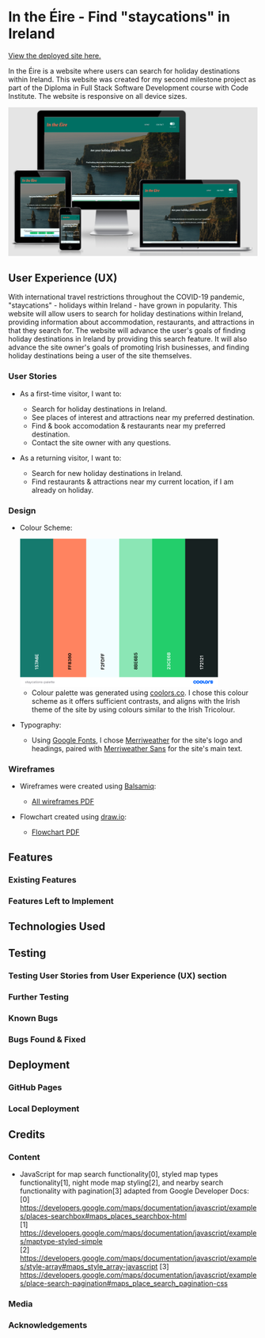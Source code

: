 # In the Éire - Find "staycations" in Ireland

[View the deployed site here.](https://adowlin.github.io/project-2-staycations/)

In the Éire is a website where users can search for holiday destinations within Ireland. This website was created for my second milestone project as part of the Diploma in Full Stack Software Development course with Code Institute. The website is responsive on all device sizes.

<img src="readme-assets/images/staycations-mockups.png" alt="responsive site mockups">
 
## User Experience (UX)

With international travel restrictions throughout the COVID-19 pandemic, "staycations" - holidays within Ireland - have grown in popularity. This website will allow users to search for holiday destinations within Ireland, providing information about accommodation, restaurants, and attractions in that they search for. The website will advance the user's goals of finding holiday destinations in Ireland by providing this search feature. It will also advance the site owner's goals of promoting Irish businesses, and finding holiday destinations being a user of the site themselves.

### User Stories

- As a first-time visitor, I want to:
    - Search for holiday destinations in Ireland.
    - See places of interest and attractions near my preferred destination.
    - Find & book accomodation & restaurants near my preferred destination.
    - Contact the site owner with any questions.

- As a returning visitor, I want to:
    - Search for new holiday destinations in Ireland.
    - Find restaurants & attractions near my current location, if I am already on holiday.

### Design

- Colour Scheme:

    <img src="/readme-assets/images/staycations-palette.png" alt="color palette" style="width:400px;height:300px;">

    - Colour palette was generated using [coolors.co](https://coolors.co/). I chose this colour scheme as it offers sufficient contrasts, and aligns with the Irish theme of the site by using colours similar to the Irish Tricolour.

- Typography:
    - Using [Google Fonts](https://fonts.google.com/), I chose [Merriweather](https://fonts.google.com/specimen/Merriweather) for the site's logo and headings, paired with [Merriweather Sans](https://fonts.google.com/specimen/Merriweather+Sans) for the site's main text.

### Wireframes

- Wireframes were created using [Balsamiq](https://balsamiq.com/):

    - [All wireframes PDF](/readme-assets/staycations-wireframes.pdf)

- Flowchart created using [draw.io](https://app.diagrams.net/):

    - [Flowchart PDF](/readme-assets/staycations-flowchart.pdf)

## Features

### Existing Features


### Features Left to Implement


## Technologies Used


## Testing


### Testing User Stories from User Experience (UX) section


### Further Testing


### Known Bugs


### Bugs Found & Fixed


## Deployment


### GitHub Pages


### Local Deployment


## Credits

### Content

- JavaScript for map search functionality[0], styled map types functionality[1], night mode map styling[2], and nearby search functionality with pagination[3] adapted from Google Developer Docs: <br>
    [0] https://developers.google.com/maps/documentation/javascript/examples/places-searchbox#maps_places_searchbox-html <br>
    [1] https://developers.google.com/maps/documentation/javascript/examples/maptype-styled-simple <br>
    [2] https://developers.google.com/maps/documentation/javascript/examples/style-array#maps_style_array-javascript
    [3] https://developers.google.com/maps/documentation/javascript/examples/place-search-pagination#maps_place_search_pagination-css 


### Media


### Acknowledgements
